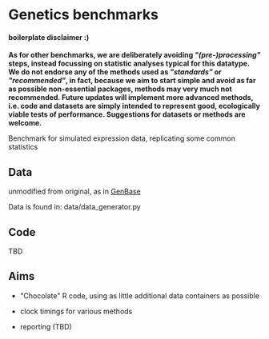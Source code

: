 # Genetics benchmarks
#### boilerplate disclaimer :)
__As for other benchmarks, we are deliberately avoiding *"(pre-)processing"* steps, instead focussing on statistic analyses typical for this datatype. We do not endorse any of the methods used as *"standards"* or *"recommended"*, in fact, because we aim to start simple and avoid as far as possible non-essential packages, methods may very much not recommended. Future updates will implement more advanced methods, i.e. code and datasets are simply intended to represent good, ecologically viable tests of performance. Suggestions for datasets or methods are welcome.__

Benchmark for simulated expression data, replicating some common statistics


Data
-----------
unmodified from original, as in <a href="https://github.com/hannesmuehleisen/genbase">GenBase</a>

Data is found in: data/data_generator.py

Code
-----------
TBD


Aims
-----------
- "Chocolate" R code, using as little additional data containers as possible

- clock timings for various methods

- reporting (TBD)

